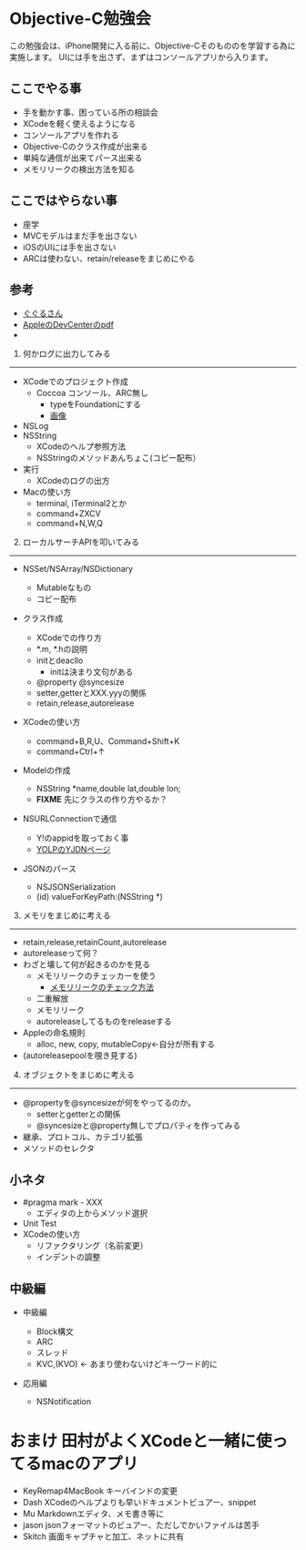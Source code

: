 Objective-C勉強会
====
この勉強会は、iPhone開発に入る前に、Objective-Cそのもののを学習する為に実施します。
UIには手を出さず、まずはコンソールアプリから入ります。

ここでやる事
----
* 手を動かす事、困っている所の相談会
* XCodeを軽く使えるようになる
* コンソールアプリを作れる
* Objective-Cのクラス作成が出来る
* 単純な通信が出来てパース出来る
* メモリリークの検出方法を知る


ここではやらない事
---
* 座学
* MVCモデルはまだ手を出さない
* iOSのUIには手を出さない
* ARCは使わない、retain/releaseをまじめにやる

参考
----
* [ぐぐるさん](http://www.google.co.jp/search?q=objective-C&sugexp=chrome,mod=17&sourceid=chrome&ie=UTF-8#hl=ja&sclient=psy-ab&q=objective-C+%E5%85%A5%E9%96%80&oq=objective-C+%E5%85%A5%E9%96%80&gs_l=serp.3..0l8.2061.3533.0.3814.9.9.0.0.0.2.116.806.7j2.9.0...0.0...1c.dFmVOU3gKdE&pbx=1&bav=on.2,or.r_gc.r_pw.r_qf.&fp=60e72f2798c919cf&biw=948&bih=561)
* [AppleのDevCenterのpdf](https://developer.apple.com/jp/devcenter/ios/library/documentation/ObjC.pdf)
* 


1. 何かログに出力してみる
---

* XCodeでのプロジェクト作成
	* Coccoa コンソール、ARC無し
		* typeをFoundationにする
		* [画像](https://img.skitch.com/20120822-d3rq8tmqht92dwn8nxwbungptd.jpg)
* NSLog
* NSString
	* XCodeのヘルプ参照方法
	* NSStringのメソッドあんちょこ(コピー配布）
* 実行
	* XCodeのログの出方
* Macの使い方
	* terminal, iTerminal2とか
	* command+ZXCV
	* command+N,W,Q

2. ローカルサーチAPIを叩いてみる
----
* NSSet/NSArray/NSDictionary
	* Mutableなもの
	* コピー配布
* クラス作成	
	* XCodeでの作り方
	* *.m, *.hの説明
	* initとdeacllo
		* initは決まり文句がある
	* @property @syncesize
	* setter,getterとXXX.yyyの関係
	* retain,release,autorelease
* XCodeの使い方
	* command+B,R,U、Command+Shift+K
	* command+Ctrl+↑
	
* Modelの作成
	* NSString *name,double lat,double lon;
	* __FIXME__ 先にクラスの作り方やるか？
	
* NSURLConnectionで通信
	* Y!のappidを取っておく事
	* [YOLPのYJDNページ](http://developer.yahoo.co.jp/webapi/map/openlocalplatform/v1/localsearch.html)
* JSONのパース
	* NSJSONSerialization
	* (id) valueForKeyPath:(NSString *)

3. メモリをまじめに考える
----
* retain,release,retainCount,autorelease
* autoreleaseって何？
* わざと壊して何が起きるのかを見る
	* メモリリークのチェッカーを使う
		* [メモリリークのチェック方法](http://d.hatena.ne.jp/thata/20100807/1284881195)
	* 二重解放
	* メモリリーク
	* autoreleaseしてるものをreleaseする
* Appleの命名規則
	* alloc, new, copy, mutableCopy←自分が所有する
* (autoreleasepoolを覗き見する)

4. オブジェクトをまじめに考える
----
* @propertyを@syncesizeが何をやってるのか。
	* setterとgetterとの関係
	* @syncesizeと@property無しでプロパティを作ってみる
* 継承、プロトコル、カテゴリ拡張
* メソッドのセレクタ


小ネタ
----
* \#pragma mark - XXX
	* エディタの上からメソッド選択
* Unit Test
* XCodeの使い方
	* リファクタリング（名前変更）
	* インデントの調整

中級編
----

* 中級編
	* Block構文
	* ARC
	* スレッド
	* KVC,(KVO) <- あまり使わないけどキーワード的に
	
* 応用編	
	* NSNotification
	

おまけ 田村がよくXCodeと一緒に使ってるmacのアプリ
====
* KeyRemap4MacBook キーバインドの変更
* Dash XCodeのヘルプよりも早いドキュメントビュアー、snippet
* Mu Markdownエディタ、メモ書き等に
* jason jsonフォーマットのビュアー、ただしでかいファイルは苦手
* Skitch 画面キャプチャと加工、ネットに共有